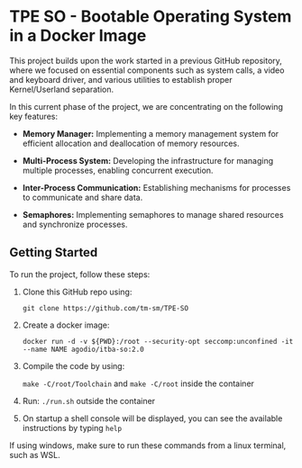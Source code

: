 # TPE SO - Bootable Operating System in a Docker Image #

This project builds upon the work started in a previous GitHub repository, where we focused on essential components such as system calls, a video and keyboard driver, and various utilities to establish proper Kernel/Userland separation.

In this current phase of the project, we are concentrating on the following key features:

- **Memory Manager:** Implementing a memory management system for efficient allocation and deallocation of memory resources.

- **Multi-Process System:** Developing the infrastructure for managing multiple processes, enabling concurrent execution.

- **Inter-Process Communication:** Establishing mechanisms for processes to communicate and share data.

- **Semaphores:** Implementing semaphores to manage shared resources and synchronize processes.


## Getting Started ##
To run the project, follow these steps:
1. Clone this GitHub repo using:

    ```git clone https://github.com/tm-sm/TPE-SO```
   
2. Create a docker image:

    ```docker run -d -v ${PWD}:/root --security-opt seccomp:unconfined -it --name NAME agodio/itba-so:2.0```
3. Compile the code by using:

    ```make -C/root/Toolchain``` and ```make -C/root``` inside the container
4. Run: ```./run.sh``` outside the container
5. On startup a shell console will be displayed, you can see the available instructions by typing ```help```

If using windows, make sure to run these commands from a linux terminal, such as WSL.
 
